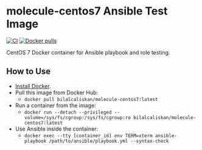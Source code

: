 # molecule-centos7 Ansible Test Image

[![CI](https://github.com/bilalcaliskan/molecule-centos7/workflows/Build/badge.svg?branch=master&event=push)](https://github.com/bilalcaliskan/molecule-centos7/actions?query=workflow%3ABuild)
[![Docker pulls](https://img.shields.io/docker/pulls/bilalcaliskan/molecule-centos7)](https://hub.docker.com/r/bilalcaliskan/molecule-centos7/)

CentOS 7 Docker container for Ansible playbook and role testing.

## How to Use
- [Install Docker](https://docs.docker.com/engine/installation/).
- Pull this image from Docker Hub:
  - `docker pull bilalcaliskan/molecule-centos7:latest`
- Run a container from the image:
  - `docker run --detach --privileged --volume=/sys/fs/cgroup:/sys/fs/cgroup:ro bilalcaliskan/molecule-centos7:latest`
- Use Ansible inside the container:
  - `docker exec --tty [container_id] env TERM=xterm ansible-playbook /path/to/ansible/playbook.yml --syntax-check`
